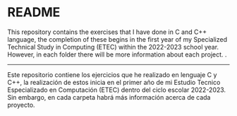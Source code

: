 # README

This repository contains the exercises that I have done in C and C++ language, the completion of these begins in the first year of my Specialized Technical Study in Computing (ETEC) within the 2022-2023 school year. However, in each folder there will be more information about each project. .

---

Este repositorio contiene los ejercicios que he realizado en lenguaje C y C++, la realización de estos inicia en el primer año de mi Estudio Tecnico Especializado en Computación (ETEC) dentro del ciclo escolar 2022-2023. Sin embargo, en cada carpeta habrá más información acerca de cada proyecto.
